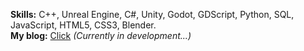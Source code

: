 **Skills:** C++, Unreal Engine, C#, Unity, Godot, GDScript, Python, SQL, JavaScript, HTML5, CSS3, Blender.\
**My blog:** [Click](https://yudekio.github.io) *(Currently in development...)*
